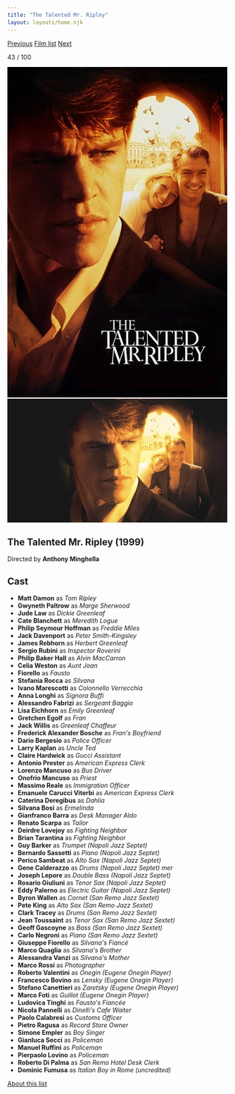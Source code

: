 ```yaml
---
title: "The Talented Mr. Ripley"
layout: layouts/home.njk
---
```


<nav class="films">
  <a class="prev" href="../magnolia">Previous</a>
  <a href="../">Film list</a>
  <a class="next" href="../billy-elliot">Next</a>
</nav>

<p>43 / 100</p>

<article class="film">
  <img class="poster" src="../films/posters/the-talented-mr-ripley.jpg" alt="">
  <img class="backdrop" src="../films/backdrops/the-talented-mr-ripley.jpg" alt="">

  <h1>The Talented Mr. Ripley (1999)</h1>

  <p class="director">
    Directed by <strong>Anthony Minghella</strong>
  </p>


  <h2>
    Cast
  </h2>
  <ul>
    <li><strong>Matt Damon</strong> as <em>Tom Ripley</em></li>
<li><strong>Gwyneth Paltrow</strong> as <em>Marge Sherwood</em></li>
<li><strong>Jude Law</strong> as <em>Dickie Greenleaf</em></li>
<li><strong>Cate Blanchett</strong> as <em>Meredith Logue</em></li>
<li><strong>Philip Seymour Hoffman</strong> as <em>Freddie Miles</em></li>
<li><strong>Jack Davenport</strong> as <em>Peter Smith-Kingsley</em></li>
<li><strong>James Rebhorn</strong> as <em>Herbert Greenleaf</em></li>
<li><strong>Sergio Rubini</strong> as <em>Inspector Roverini</em></li>
<li><strong>Philip Baker Hall</strong> as <em>Alvin MacCarron</em></li>
<li><strong>Celia Weston</strong> as <em>Aunt Joan</em></li>
<li><strong>Fiorello</strong> as <em>Fausto</em></li>
<li><strong>Stefania Rocca</strong> as <em>Silvana</em></li>
<li><strong>Ivano Marescotti</strong> as <em>Colonnello Verrecchia</em></li>
<li><strong>Anna Longhi</strong> as <em>Signora Buffi</em></li>
<li><strong>Alessandro Fabrizi</strong> as <em>Sergeant Baggio</em></li>
<li><strong>Lisa Eichhorn</strong> as <em>Emily Greenleaf</em></li>
<li><strong>Gretchen Egolf</strong> as <em>Fran</em></li>
<li><strong>Jack Willis</strong> as <em>Greenleaf Chaffeur</em></li>
<li><strong>Frederick Alexander Bosche</strong> as <em>Fran's Boyfriend</em></li>
<li><strong>Dario Bergesio</strong> as <em>Police Officer</em></li>
<li><strong>Larry Kaplan</strong> as <em>Uncle Ted</em></li>
<li><strong>Claire Hardwick</strong> as <em>Gucci Assistant</em></li>
<li><strong>Antonio Prester</strong> as <em>American Express Clerk</em></li>
<li><strong>Lorenzo Mancuso</strong> as <em>Bus Driver</em></li>
<li><strong>Onofrio Mancuso</strong> as <em>Priest</em></li>
<li><strong>Massimo Reale</strong> as <em>Immigration Officer</em></li>
<li><strong>Emanuele Carucci Viterbi</strong> as <em>American Express Clerk</em></li>
<li><strong>Caterina Deregibus</strong> as <em>Dahlia</em></li>
<li><strong>Silvana Bosi</strong> as <em>Ermelinda</em></li>
<li><strong>Gianfranco Barra</strong> as <em>Desk Manager Aldo</em></li>
<li><strong>Renato Scarpa</strong> as <em>Tailor</em></li>
<li><strong>Deirdre Lovejoy</strong> as <em>Fighting Neighbor</em></li>
<li><strong>Brian Tarantina</strong> as <em>Fighting Neighbor</em></li>
<li><strong>Guy Barker</strong> as <em>Trumpet (Napoli Jazz Septet)</em></li>
<li><strong>Bernardo Sassetti</strong> as <em>Piano (Napoli Jazz Septet)</em></li>
<li><strong>Perico Sambeat</strong> as <em>Alto Sax (Napoli Jazz Septet)</em></li>
<li><strong>Gene Calderazzo</strong> as <em>Drums (Napoli Jazz Septet) mer</em></li>
<li><strong>Joseph Lepore</strong> as <em>Double Bass (Napoli Jazz Septet)</em></li>
<li><strong>Rosario Giuliuni</strong> as <em>Tenor Sax (Napoli Jazz Septet)</em></li>
<li><strong>Eddy Palerno</strong> as <em>Electric Guitar (Napoli Jazz Septet)</em></li>
<li><strong>Byron Wallen</strong> as <em>Cornet (San Remo Jazz Sextet)</em></li>
<li><strong>Pete King</strong> as <em>Alto Sax (San Remo Jazz Sextet)</em></li>
<li><strong>Clark Tracey</strong> as <em>Drums (San Remo Jazz Sextet)</em></li>
<li><strong>Jean Toussaint</strong> as <em>Tenor Sax (San Remo Jazz Sextet)</em></li>
<li><strong>Geoff Gascoyne</strong> as <em>Bass (San Remo Jazz Sextet)</em></li>
<li><strong>Carlo Negroni</strong> as <em>Piano (San Remo Jazz Sextet)</em></li>
<li><strong>Giuseppe Fiorello</strong> as <em>Silvana's Fiancé</em></li>
<li><strong>Marco Quaglia</strong> as <em>Silvana's Brother</em></li>
<li><strong>Alessandra Vanzi</strong> as <em>Silvana's Mother</em></li>
<li><strong>Marco Rossi</strong> as <em>Photographer</em></li>
<li><strong>Roberto Valentini</strong> as <em>Onegin (Eugene Onegin Player)</em></li>
<li><strong>Francesco Bovino</strong> as <em>Lensky (Eugene Onegin Player)</em></li>
<li><strong>Stefano Canettieri</strong> as <em>Zaretsky (Eugene Onegin Player)</em></li>
<li><strong>Marco Foti</strong> as <em>Guillot (Eugene Onegin Player)</em></li>
<li><strong>Ludovica Tinghi</strong> as <em>Fausto's Fiancée</em></li>
<li><strong>Nicola Pannelli</strong> as <em>Dinelli's Cafe Waiter</em></li>
<li><strong>Paolo Calabresi</strong> as <em>Customs Officer</em></li>
<li><strong>Pietro Ragusa</strong> as <em>Record Store Owner</em></li>
<li><strong>Simone Empler</strong> as <em>Boy Singer</em></li>
<li><strong>Gianluca Secci</strong> as <em>Policeman</em></li>
<li><strong>Manuel Ruffini</strong> as <em>Policeman</em></li>
<li><strong>Pierpaolo Lovino</strong> as <em>Policeman</em></li>
<li><strong>Roberto Di Palma</strong> as <em>San Remo Hotel Desk Clerk</em></li>
<li><strong>Dominic Fumusa</strong> as <em>Italian Boy in Rome (uncredited)</em></li>
  </ul>
</article>
<footer>
  <a href="../about">About this list</a>
</footer>
